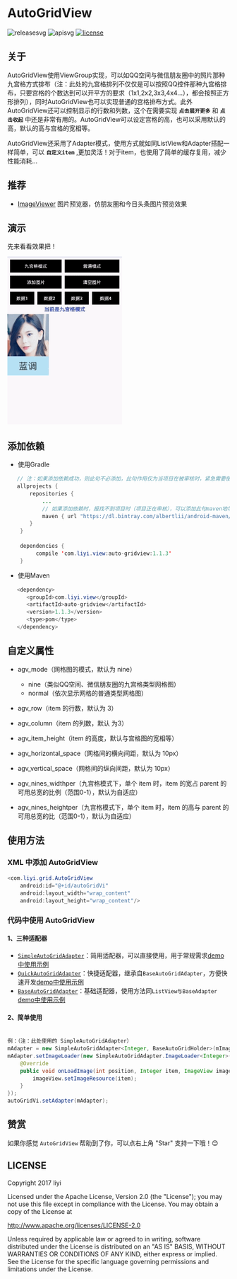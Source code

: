 # AutoGridView  

![releasesvg] ![apisvg] [![license][licensesvg]][license]   

## 关于
AutoGridView使用ViewGroup实现，可以如QQ空间与微信朋友圈中的照片那种九宫格方式排布（注：此处的九宫格排列不仅仅是可以按照QQ控件那种九宫格排布，只要宫格的个数达到可以开平方的要求（1x1,2x2,3x3,4x4...），都会按照正方形排列），同时AutoGridView也可以实现普通的宫格排布方式。此外AutoGridView还可以控制显示的行数和列数，这个在需要实现 **`点击展开更多`** 和 **`点击收起`** 中还是非常有用的。AutoGridView可以设定宫格的高，也可以采用默认的高，默认的高与宫格的宽相等。
  
AutoGridView还采用了Adapter模式，使用方式就如同ListView和Adapter搭配一样简单，可以 **`自定义item`** ,更加灵活！对于item，也使用了简单的缓存复用，减少性能消耗...
  
## 推荐 
- [ImageViewer][ImageViewer] 图片预览器，仿朋友圈和今日头条图片预览效果

## 演示
先来看看效果把！  

![演示][demogif]

## 添加依赖
- 使用Gradle
```java
   // 注：如果添加依赖成功，则此句不必添加，此句作用仅为当项目在被审核时，紧急需要使用时添加
   allprojects {
       repositories {
           ...
           // 如果添加依赖时，报找不到项目时（项目正在审核），可以添加此句maven地址，如果找到项目，可不必添加
           maven { url "https://dl.bintray.com/albertlii/android-maven/" }
       }
    }
    
    dependencies {
         compile 'com.liyi.view:auto-gridview:1.1.3'
    }
```
- 使用Maven
```java
   <dependency>
      <groupId>com.liyi.view</groupId>
      <artifactId>auto-gridview</artifactId>
      <version>1.1.3</version>
      <type>pom</type>
   </dependency>
```

## 自定义属性
- agv_mode（网格图的模式，默认为 nine）  
  - nine（类似QQ空间、微信朋友圈的九宫格类型网格图）
  - normal（依次显示网格的普通类型网格图）  
 
- agv_row（item 的行数，默认为 3）
- agv_column（item 的列数，默认 为3）
- agv_item_height（item 的高度，默认与宫格图的宽相等）
- agv_horizontal_space（网格间的横向间距，默认为 10px）
- agv_vertical_space（网格间的纵向间距，默认为 10px）
- agv_nines_widthper（九宫格模式下，单个 item 时，item 的宽占 parent 的可用总宽的比例（范围0-1），默认为自适应）
- agv_nines_heightper（九宫格模式下，单个 item 时，item 的高与 parent 的可用总宽的比（范围0-1），默认为自适应）

## 使用方法
### XML 中添加 AutoGridView
```Java
<com.liyi.grid.AutoGridView
    android:id="@+id/autoGridVi"
    android:layout_width="wrap_content"
    android:layout_height="wrap_content"/>
```
### 代码中使用 AutoGridView
#### 1、三种适配器
- [`SimpleAutoGridAdapter`][SimpleAutoGridAdapter]：简用适配器，可以直接使用，用于常规需求[demo中使用示例][SimpleAutoGridActivity]
- [`QuickAutoGridAdapter`][QuickAutoGridAdapter]：快捷适配器，继承自`BaseAutoGridAdapter`，方便快速开发[demo中使用示例][QuickAutoGridActivity]
- [`BaseAutoGridAdapter`][BaseAutoGridAdapter]：基础适配器，使用方法同`ListView与BaseAdapter` [demo中使用示例][BaseAutoGridActivity]

#### 2、简单使用
```java

例：（注：此处使用的 SimpleAutoGridAdapter）
mAdapter = new SimpleAutoGridAdapter<Integer, BaseAutoGridHolder>(mImageList);
mAdapter.setImageLoader(new SimpleAutoGridAdapter.ImageLoader<Integer>() {
    @Override
    public void onLoadImage(int position, Integer item, ImageView imageView) {
        imageView.setImageResource(item);
    }
});
autoGridVi.setAdapter(mAdapter);
```

## 赞赏
如果你感觉 `AutoGridView` 帮助到了你，可以点右上角 "Star" 支持一下哦！:blush:

## LICENSE
Copyright 2017 liyi

Licensed under the Apache License, Version 2.0 (the "License");
you may not use this file except in compliance with the License.
You may obtain a copy of the License at

   http://www.apache.org/licenses/LICENSE-2.0

Unless required by applicable law or agreed to in writing, software
distributed under the License is distributed on an "AS IS" BASIS,
WITHOUT WARRANTIES OR CONDITIONS OF ANY KIND, either express or implied.
See the License for the specific language governing permissions and
limitations under the License.


[releasesvg]:https://img.shields.io/badge/version-1.1.3-brightgreen.svg
[apisvg]: https://img.shields.io/badge/sdk-9+-brightgreen.svg
[licensesvg]: https://img.shields.io/badge/license-Apache--2.0-blue.svg
[license]:http://www.apache.org/licenses/LICENSE-2.0
[statussvg]:https://img.shields.io/librariesio/github/phoenixframework/phoenix.svg  

[SimpleAutoGridAdapter]:https://github.com/albert-lii/AutoGridView/blob/master/auto-gridview/src/main/java/com/liyi/grid/adapter/SimpleAutoGridAdapter.java
[QuickAutoGridAdapter]:https://github.com/albert-lii/AutoGridView/blob/master/auto-gridview/src/main/java/com/liyi/grid/adapter/QuickAutoGridAdapter.java
[BaseAutoGridAdapter]:https://github.com/albert-lii/AutoGridView/blob/master/auto-gridview/src/main/java/com/liyi/grid/adapter/BaseAutoGridAdapter.java

[SimpleAutoGridActivity]:https://github.com/albert-lii/AutoGridView/blob/master/app/src/main/java/com/liyi/example/SimpleAutoGridActivity.java
[QuickAutoGridActivity]:https://github.com/albert-lii/AutoGridView/blob/master/app/src/main/java/com/liyi/example/QuickAutoGridActivity.java
[BaseAutoGridActivity]:https://github.com/albert-lii/AutoGridView/blob/master/app/src/main/java/com/liyi/example/BaseAutoGridActivity.java


[ImageViewer]:https://github.com/albert-lii/ImageViewer
[demogif]:https://github.com/albert-lii/AutoGridView/blob/master/screenshot/demo.gif
